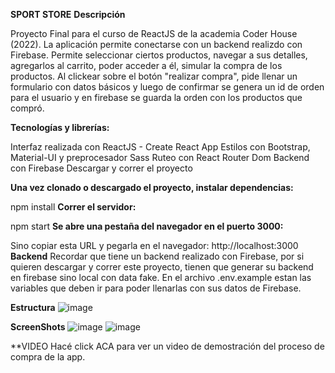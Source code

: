 
**SPORT STORE**
**Descripción**

Proyecto Final para el curso de ReactJS de la academia Coder House (2022). La aplicación permite conectarse con un backend realizdo con Firebase. Permite seleccionar ciertos productos, navegar a sus detalles, agregarlos al carrito, poder acceder a él, simular la compra de los productos. Al clickear sobre el botón "realizar compra", pide llenar un formulario con datos básicos y luego de confirmar se genera un id de orden para el usuario y en firebase se guarda la orden con los productos que compró.

**Tecnologías y librerías:**

Interfaz realizada con ReactJS - Create React App
Estilos con Bootstrap, Material-UI y preprocesador Sass
Ruteo con React Router Dom
Backend con Firebase
Descargar y correr el proyecto

**Una vez clonado o descargado el proyecto, instalar dependencias:**

npm install
**Correr el servidor:**

npm start
**Se abre una pestaña del navegador en el puerto 3000:**

Sino copiar esta URL y pegarla en el navegador: http://localhost:3000
**Backend**
Recordar que tiene un backend realizado con Firebase, por si quieren descargar y correr este proyecto, tienen que generar su backend en firebase sino local con data fake. En el archivo .env.example estan las variables que deben ir para poder llenarlas con sus datos de Firebase.

**Estructura**
![image](https://user-images.githubusercontent.com/95551081/169939922-1cc40cdd-6b29-4b87-9baf-c316c2029c7b.png)

**ScreenShots**
![image](https://user-images.githubusercontent.com/95551081/169940159-e8caa843-ad56-40d6-a190-b0b7bc642e70.png)
![image](https://user-images.githubusercontent.com/95551081/169940180-f691236a-d5a7-47cd-8273-1bcf75e9f23b.png)


**VIDEO
Hacé click ACA para ver un video de demostración del proceso de compra de la app.
